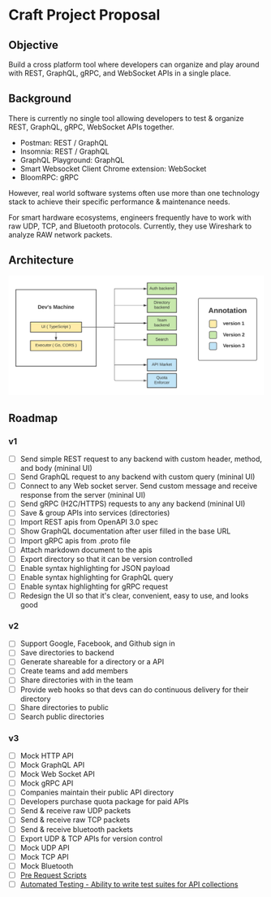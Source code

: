 # Craft Project Proposal

## Objective

Build a cross platform tool where developers can organize and play around with REST, GraphQL, gRPC, and WebSocket APIs in a single place.

## Background

There is currently no single tool allowing developers to test & organize REST, GraphQL, gRPC, WebSocket APIs together.

- Postman: REST / GraphQL
- Insomnia: REST / GraphQL
- GraphQL Playground: GraphQL
- Smart Websocket Client Chrome extension: WebSocket
- BloomRPC: gRPC

However, real world software systems often use more than one technology stack to achieve their specific performance & maintenance needs.

For smart hardware ecosystems, engineers frequently have to work with raw UDP, TCP, and Bluetooth protocols. Currently, they use Wireshark to analyze RAW network packets.

## Architecture

![Architecture](doc/architecture.png)

## Roadmap

### v1

- [ ] Send simple REST request to any backend with custom header, method, and body (mininal UI)
- [ ] Send GraphQL request to any backend with custom query (mininal UI)
- [ ] Connect to any Web socket server. Send custom message and receive response from the server (mininal UI)
- [ ] Send gRPC (H2C/HTTPS) requests to any any backend (mininal UI)
- [ ] Save & group APIs into services (directories)
- [ ] Import REST apis from OpenAPI 3.0 spec
- [ ] Show GraphQL documentation after user filled in the base URL
- [ ] Import gRPC apis from .proto file
- [ ] Attach markdown document to the apis
- [ ] Export directory so that it can be version controlled
- [ ] Enable syntax highlighting for JSON payload
- [ ] Enable syntax highlighting for GraphQL query
- [ ] Enable syntax highlighting for gRPC request
- [ ] Redesign the UI so that it's clear, convenient, easy to use, and looks good

### v2

- [ ] Support Google, Facebook, and Github sign in
- [ ] Save directories to backend
- [ ] Generate shareable for a directory or a API
- [ ] Create teams and add members
- [ ] Share directories with in the team
- [ ] Provide web hooks so that devs can do continuous delivery for their directory
- [ ] Share directories to public
- [ ] Search public directories

### v3

- [ ] Mock HTTP API
- [ ] Mock GraphQL API
- [ ] Mock Web Socket API
- [ ] Mock gRPC API
- [ ] Companies maintain their public API directory
- [ ] Developers purchase quota package for paid APIs
- [ ] Send & receive raw UDP packets
- [ ] Send & receive raw TCP packets
- [ ] Send & receive bluetooth packets
- [ ] Export UDP & TCP APIs for version control
- [ ] Mock UDP API
- [ ] Mock TCP API
- [ ] Mock Bluetooth
- [ ] [Pre Request Scripts](https://learning.postman.com/docs/writing-scripts/pre-request-scripts/)
- [ ] [Automated Testing - Ability to write test suites for API collections](https://www.postman.com/automated-testing/)
